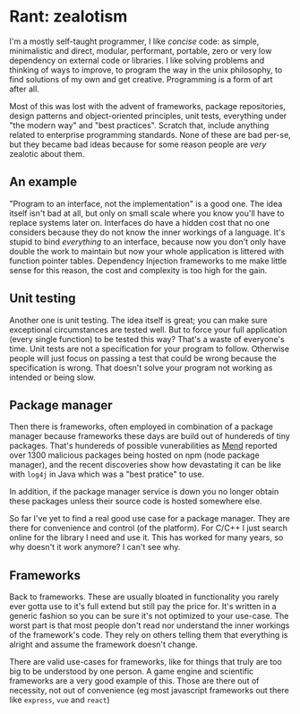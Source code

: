# Rant: zealotism

I'm a mostly self-taught programmer, I like _concise_ code: as simple,
minimalistic and direct, modular, performant, portable, zero or very low
dependency on external code or libraries. I like solving problems and thinking
of ways to improve, to program the way in the unix philosophy, to find
solutions of my own and get creative. Programming is a form of art after all.

Most of this was lost with the advent of frameworks, package repositories,
design patterns and object-oriented principles, unit tests, everything under
"the modern way" and "best practices". Scratch that, include anything related
to enterprise programming standards. None of these are bad per-se, but they
became bad ideas because for some reason people are _very_ zealotic about them.

## An example

"Program to an interface, not the implementation" is a good one. The idea
itself isn't bad at all, but only on small scale where you know you'll have to
replace systems later on. Interfaces do have a hidden cost that no one
considers because they do not know the inner workings of a language. It's
stupid to bind _everything_ to an interface, because now you don't only have
double the work to maintain but now your whole application is littered with
function pointer tables. Dependency Injection frameworks to me make little
sense for this reason, the cost and complexity is too high for the gain.

## Unit testing

Another one is unit testing. The idea itself is great; you can make sure
exceptional circumstances are tested well. But to force your full application
(every single function) to be tested this way? That's a waste of everyone's
time. Unit tests are not a specification for your program to follow. Otherwise
people will just focus on passing a test that could be wrong because the
specification is wrong. That doesn't solve your program not working as
intended or being slow.

## Package manager

Then there is frameworks, often employed in combination of a package manager
because frameworks these days are build out of hundereds of tiny packages.
That's hundereds of possible vunerabilities as [Mend](https://www.mend.io/)
reported over 1300 malicious packages being hosted on npm (node package
manager), and the recent discoveries show how devastating it can be like with
`log4j` in Java which was a "best pratice" to use.

In addition, if the package manager service is down you no longer obtain these
packages unless their source code is hosted somewhere else. 

So far I've yet to find a real good use case for a package manager. They are
there for convenience and control (of the platform). For C/C++ I just search
online for the library I need and use it. This has worked for many years, so
why doesn't it work anymore? I can't see why.

## Frameworks

Back to frameworks. These are usually bloated in functionality you rarely ever
gotta use to it's full extend but still pay the price for. It's written in a
generic fashion so you can be sure it's not optimized to your use-case. The
worst part is that most people don't read nor understand the inner workings of
the framework's code. They rely on others telling them that everything is
alright and assume the framework doesn't change.

There are valid use-cases for frameworks, like for things that truly are too
big to be understood by one person. A game engine and scientific frameworks are
a very good example of this. Those are there out of necessity, not out of
convenience (eg most javascript frameworks out there like `express`, `vue` and
`react`)
